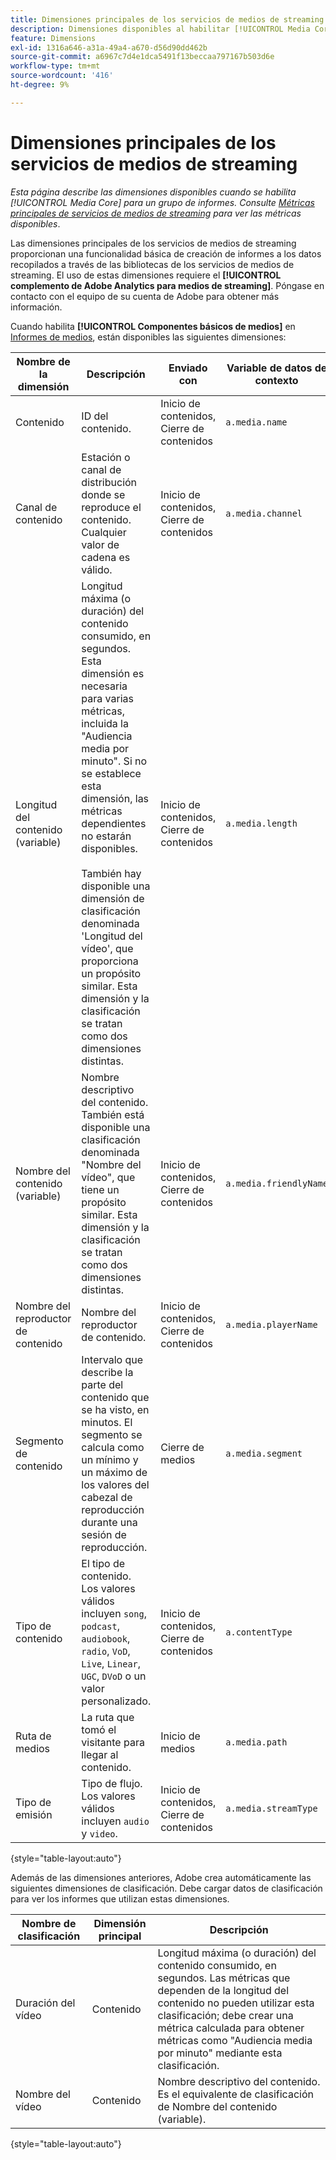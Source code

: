 ```yaml
---
title: Dimensiones principales de los servicios de medios de streaming
description: Dimensiones disponibles al habilitar [!UICONTROL Media Core] para un grupo de informes.
feature: Dimensions
exl-id: 1316a646-a31a-49a4-a670-d56d90dd462b
source-git-commit: a6967c7d4e1dca5491f13beccaa797167b503d6e
workflow-type: tm+mt
source-wordcount: '416'
ht-degree: 9%

---
```


# Dimensiones principales de los servicios de medios de streaming

*Esta página describe las dimensiones disponibles cuando se habilita [!UICONTROL Media Core] para un grupo de informes. Consulte [Métricas principales de servicios de medios de streaming](../metrics/sm-core.md) para ver las métricas disponibles*.

Las dimensiones principales de los servicios de medios de streaming proporcionan una funcionalidad básica de creación de informes a los datos recopilados a través de las bibliotecas de los servicios de medios de streaming. El uso de estas dimensiones requiere el **[!UICONTROL complemento de Adobe Analytics para medios de streaming]**. Póngase en contacto con el equipo de su cuenta de Adobe para obtener más información.

Cuando habilita **[!UICONTROL Componentes básicos de medios]** en [Informes de medios](/help/admin/tools/manage-rs/edit-settings/media-management.md), están disponibles las siguientes dimensiones:

| Nombre de la dimensión | Descripción | Enviado con | Variable de datos de contexto |
| --- | --- | --- | --- |
| Contenido | ID del contenido. | Inicio de contenidos, Cierre de contenidos | `a.media.name` |
| Canal de contenido | Estación o canal de distribución donde se reproduce el contenido. Cualquier valor de cadena es válido. | Inicio de contenidos, Cierre de contenidos | `a.media.channel` |
| Longitud del contenido (variable) | Longitud máxima (o duración) del contenido consumido, en segundos. Esta dimensión es necesaria para varias métricas, incluida la &quot;Audiencia media por minuto&quot;. Si no se establece esta dimensión, las métricas dependientes no estarán disponibles.<br><br>También hay disponible una dimensión de clasificación denominada &#39;Longitud del vídeo&#39;, que proporciona un propósito similar. Esta dimensión y la clasificación se tratan como dos dimensiones distintas. | Inicio de contenidos, Cierre de contenidos | `a.media.length` |
| Nombre del contenido (variable) | Nombre descriptivo del contenido. También está disponible una clasificación denominada &quot;Nombre del vídeo&quot;, que tiene un propósito similar. Esta dimensión y la clasificación se tratan como dos dimensiones distintas. | Inicio de contenidos, Cierre de contenidos | `a.media.friendlyName` |
| Nombre del reproductor de contenido | Nombre del reproductor de contenido. | Inicio de contenidos, Cierre de contenidos | `a.media.playerName` |
| Segmento de contenido | Intervalo que describe la parte del contenido que se ha visto, en minutos. El segmento se calcula como un mínimo y un máximo de los valores del cabezal de reproducción durante una sesión de reproducción. | Cierre de medios | `a.media.segment` |
| Tipo de contenido | El tipo de contenido. Los valores válidos incluyen `song`, `podcast`, `audiobook`, `radio`, `VoD`, `Live`, `Linear`, `UGC`, `DVoD` o un valor personalizado. | Inicio de contenidos, Cierre de contenidos | `a.contentType` |
| Ruta de medios | La ruta que tomó el visitante para llegar al contenido. | Inicio de medios | `a.media.path` |
| Tipo de emisión | Tipo de flujo. Los valores válidos incluyen `audio` y `video`. | Inicio de contenidos, Cierre de contenidos | `a.media.streamType` |

{style="table-layout:auto"}

Además de las dimensiones anteriores, Adobe crea automáticamente las siguientes dimensiones de clasificación. Debe cargar datos de clasificación para ver los informes que utilizan estas dimensiones.

| Nombre de clasificación | Dimensión principal | Descripción |
| --- | --- | --- |
| Duración del vídeo | Contenido | Longitud máxima (o duración) del contenido consumido, en segundos. Las métricas que dependen de la longitud del contenido no pueden utilizar esta clasificación; debe crear una métrica calculada para obtener métricas como &quot;Audiencia media por minuto&quot; mediante esta clasificación. |
| Nombre del vídeo | Contenido | Nombre descriptivo del contenido. Es el equivalente de clasificación de Nombre del contenido (variable). |

{style="table-layout:auto"}

